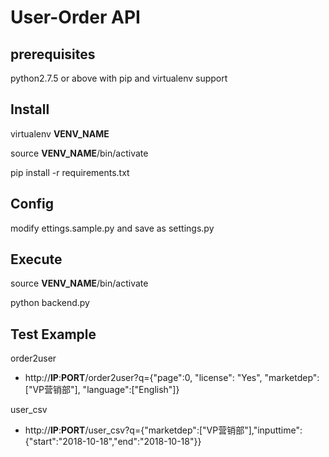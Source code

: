 # User-Order API

## prerequisites

python2.7.5 or above with pip and virtualenv support

## Install
virtualenv __VENV_NAME__

source __VENV_NAME__/bin/activate

pip install -r requirements.txt

## Config

modify ettings.sample.py and save as settings.py

## Execute

source __VENV_NAME__/bin/activate

python backend.py


## Test Example

order2user
- http://__IP__:__PORT__/order2user?q={"page":0, "license": "Yes", "marketdep": ["VP营销部"], "language":["English"]}

user_csv
- http://__IP__:__PORT__/user_csv?q={"marketdep":["VP营销部"],"inputtime":{"start":"2018-10-18","end":"2018-10-18"}}

